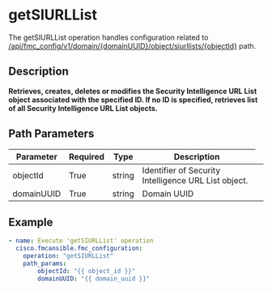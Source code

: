 # getSIURLList

The getSIURLList operation handles configuration related to [/api/fmc_config/v1/domain/{domainUUID}/object/siurllists/{objectId}](/paths//api/fmc_config/v1/domain/{domain_uuid}/object/siurllists/{object_id}.md) path.&nbsp;
## Description
**Retrieves, creates, deletes or modifies the Security Intelligence URL List object associated with the specified ID. If no ID is specified, retrieves list of all Security Intelligence URL List objects.**

## Path Parameters
| Parameter | Required | Type | Description |
| --------- | -------- | ---- | ----------- |
| objectId | True | string <td colspan=3> Identifier of Security Intelligence URL List object. |
| domainUUID | True | string <td colspan=3> Domain UUID |

## Example
```yaml
- name: Execute 'getSIURLList' operation
  cisco.fmcansible.fmc_configuration:
    operation: "getSIURLList"
    path_params:
        objectId: "{{ object_id }}"
        domainUUID: "{{ domain_uuid }}"

```